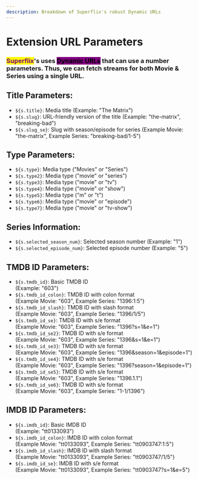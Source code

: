 ```yaml
---
description: Breakdown of Superflix's robust Dynamic URLs
---
```


# Extension URL Parameters

### <mark style="color:purple;">Superflix</mark>'s uses <mark style="background-color:purple;">Dynamic URLs</mark> that can use a number parameters. Thus, we can fetch streams for both Movie & Series using a single URL.

## Title Parameters:

* `${s.title}`: Media title (Example: "The Matrix")
* `${s.slug}`: URL-friendly version of the title (Example: "the-matrix", "breaking-bad")
* `${s.slug_se}`: Slug with season/episode for series (Example Movie: "the-matrix", Example Series: "breaking-bad/1-5")

## Type Parameters:

* `${s.type}`: Media type ("Movies" or "Series")
* `${s.type2}`: Media type ("movie" or "series")
* `${s.type3}`: Media type ("movie" or "tv")
* `${s.type4}`: Media type ("movie" or "show")
* `${s.type5}`: Media type ("m" or "t")
* `${s.type6}`: Media type ("movie" or "episode")
* `${s.type7}`: Media type ("movie" or "tv-show")

## Series Information:

* `${s.selected_season_num}`: Selected season number (Example: "1")
* `${s.selected_episode_num}`: Selected episode number (Example: "5")

## TMDB ID Parameters:

* `${s.tmdb_id}`: Basic TMDB ID \
  (Example: "603")
* `${s.tmdb_id_colon}`: TMDB ID with colon format \
  (Example Movie: "603", Example Series: "1396:1:5")
* `${s.tmdb_id_slash}`: TMDB ID with slash format \
  (Example Movie: "603", Example Series: "1396/1/5")
* `${s.tmdb_id_se}`: TMDB ID with s/e format \
  (Example Movie: "603", Example Series: "1396?s=1\&e=1")
* `${s.tmdb_id_se2}`: TMDB ID with s/e format  \
  (Example Movie: "603", Example Series: "1396\&s=1\&e=1")
* `${s.tmdb_id_se3}`: TMDB ID with s/e format  \
  (Example Movie: "603", Example Series: "1396\&season=1\&episode=1")
* `${s.tmdb_id_se4}`: TMDB ID with s/e format  \
  (Example Movie: "603", Example Series: "1396?season=1\&episode=1")
* `${s.tmdb_id_se5}`: TMDB ID with s/e format  \
  (Example Movie: "603", Example Series: "1396.1.1")
* `${s.tmdb_id_se6}`: TMDB ID with s/e format  \
  (Example Movie: "603", Example Series: "1-1/1396")

## IMDB ID Parameters:

* `${s.imdb_id}`: Basic IMDB ID \
  (Example: "tt0133093")
* `${s.imdb_id_colon}`: IMDB ID with colon format \
  (Example Movie: "tt0133093", Example Series: "tt0903747:1:5")
* `${s.imdb_id_slash}`: IMDB ID with slash format \
  (Example Movie: "tt0133093", Example Series: "tt0903747/1/5")
* `${s.imdb_id_se}`: IMDB ID with s/e format \
  (Example Movie: "tt0133093", Example Series: "tt0903747?s=1\&e=5")


